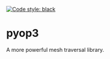 [![Code style: black](https://img.shields.io/badge/code%20style-black-000000.svg)](https://github.com/psf/black)

# pyop3
A more powerful mesh traversal library.
